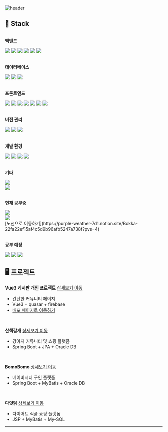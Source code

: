 ![header](https://capsule-render.vercel.app/api?type=Rounded&color=auto&height=80&section=header&text=신입개발자%20복영헌입니다&fontSize=30)


## 🔨 Stack
<div style="display:flex; flex-direction:column; align-items:flex-start;">
    <!-- 벡엔드 -->
    <p><strong>백엔드</strong></p>
    <div>
        <img src="https://img.shields.io/badge/Java-007396?style=for-the-badge&logo=Java&logoColor=white"> 
        <img src="https://img.shields.io/badge/JSP-007396?style=for-the-badge&logo=JSP&logoColor=white"> 
        <img src="https://img.shields.io/badge/MyBatis-007396?style=for-the-badge&logo=MyBatis&logoColor=white"> 
        <img src="https://img.shields.io/badge/Spring Boot-6DB33F?style=for-the-badge&logo=spring boot&logoColor=white"> 
        <img src="https://img.shields.io/badge/JPA-6DB33F?style=for-the-badge&logo=JPA&logoColor=white">
        <img src="https://img.shields.io/badge/Thymeleaf-005F0F?style=for-the-badge&logo=thymeleaf&logoColor=white">
    </div>
    <br>
    <!-- 데이타베이스 -->
    <p><strong>데이터베이스</strong></p>
    <div>
        <img src="https://img.shields.io/badge/oracle-F80000?style=for-the-badge&logo=oracle&logoColor=white"> 
        <img src="https://img.shields.io/badge/mysql-4479A1?style=for-the-badge&logo=mysql&logoColor=white"> 
        <img src="https://img.shields.io/badge/firebase-FFCA28?style=for-the-badge&logo=firebase&logoColor=white">
    </div>
    <br>
    <!-- 프론트엔드 -->
    <p><strong>프론트엔드</strong></p>
    <div>
        <img src="https://img.shields.io/badge/html5-E34F26?style=flat-square&logo=html5&logoColor=white"> 
        <img src="https://img.shields.io/badge/css-1572B6?style=flat-square&logo=css3&logoColor=white"> 
        <img src="https://img.shields.io/badge/jquery-0769AD?style=flat-square&logo=jquery&logoColor=white">
        <img src="https://img.shields.io/badge/javascript-F7DF1E?style=flat-square&logo=javascript&logoColor=black"> 
        <img src="https://img.shields.io/badge/bootstrap-7952B3?style=flat-square&logo=bootstrap&logoColor=white">
        <img src="https://img.shields.io/badge/Vue.js-4FC08D?style=flat-square&logo=Vue.js&logoColor=white">
        <img src="https://img.shields.io/badge/quasar-050A14?style=flat-square&logo=quasar&logoColor=white">
    </div>
    <br>
  <!--버전 관리-->
    <p><strong>버전 관리</strong></p>
    <div>
        <img src="https://img.shields.io/badge/git-F05032?style=flat-square&logo=git&logoColor=white">
        <img src="https://img.shields.io/badge/github-181717?style=flat-square&logo=github&logoColor=white">
        <img src="https://img.shields.io/badge/SourceTree-0052CC?style=flat-square&logo=sourcetree&logoColor=white">
    </div>
    <br>
      <!--개발 환경-->
    <p><strong>개발 환경</strong></p>
    <div>
         <img src="https://img.shields.io/badge/IntelliJ IDEA-000000?style=flat-square&logo=intellijidea&logoColor=white">
         <img src="https://img.shields.io/badge/Visual Studio Code-007ACC?style=flat-square&logo=visualstudiocode&logoColor=white">
         <img src="https://img.shields.io/badge/Eclipse-2C2255?style=flat-square&logo=eclipseide&logoColor=white">
         <img src="https://img.shields.io/badge/DBeaver-382923?style=flat-square&logo=dbeaver&logoColor=white">
    </div>
    <br>
    <!-- 기타-->
    <p><strong>기타</strong></p>
    <div style="display:flex; flex-direction:column">
         <img src="https://img.shields.io/badge/JSON-7F52FF?style=flat-square&logo=JSON&logoColor=white">
         <img src="https://img.shields.io/badge/Ajax-7F52FF?style=flat-square&logo=Ajax&logoColor=white">
    </div>
    <br>
    <!-- 현재 공부중 및 공부 예 -->
    <p><strong>현재 공부중</strong></p>
    <div style="display:flex; flex-direction:column">
        <img src="https://img.shields.io/badge/AWS-232F3E?style=flat-square&logo=AWS&logoColor=white">
        <img src="https://img.shields.io/badge/Spring Security-6DB33F?style=flat-square&logo=Spring Security&logoColor=white">
        <div>
        [노션으로 이동하기](https://purple-weather-7d1.notion.site/Bokka-22fa22ef15af4c5d9b96afb5247a738f?pvs=4)
        </div>
    </div>
    <br>
    <p><strong>공부 예정</strong></p>
    <div>
        <img src="https://img.shields.io/badge/RESTfulAPI-232F3E?style=flat-square&logo=RESTfulAPI&logoColor=white">
        <img src="https://img.shields.io/badge/MSA-232F3E?style=flat-square&logo=MSA&logoColor=white">
        <img src="https://img.shields.io/badge/Spring Security-6DB33F?style=flat-square&logo=Spring Security&logoColor=white">
    </div>
</div>


## 🖥️ 프로젝트
**Vue3 게시판 개인 프로젝트**   <a href="https://github.com/bokkaa/vue3-quasar"  >상세보기 이동</a>
- 간단한 커뮤니티 페이지 
- Vue3 + quasar + firebase
- <a href="https://vue3-firebase-app-79156.firebaseapp.com/" >배포 페이지로 이동하기</a>
<br>

**산책갈개**   <a href="https://github.com/bokkaa/JPA-DW" >상세보기 이동</a>
- 강아지 커뮤니티 및 쇼핑 플랫폼
- Spring Boot + JPA + Oracle DB
<br>

**BomoBomo**  <a href="https://github.com/bokkaa/SpringBoot-BomoBomo" >상세보기 이동</a>
- 베이비시터 구인 플랫폼
- Spring Boot + MyBatis + Oracle DB

<br>



**다잇닭**  <a href="https://github.com/bokkaa/JSP-daEatdak" >상세보기 이동</a>
- 다이어트 식품 쇼핑 플랫폼
- JSP + MyBatis + My-SQL

<hr>

<!--[![Hits](https://hits.seeyoufarm.com/api/count/incr/badge.svg?url=https%3A%2F%2Fgithub.com%2Fbokkaa%2Fhit-counter&count_bg=%2379C83D&title_bg=%23555555&icon=&icon_color=%23E7E7E7&title=hits&edge_flat=false)](https://hits.seeyoufarm.com)-->

